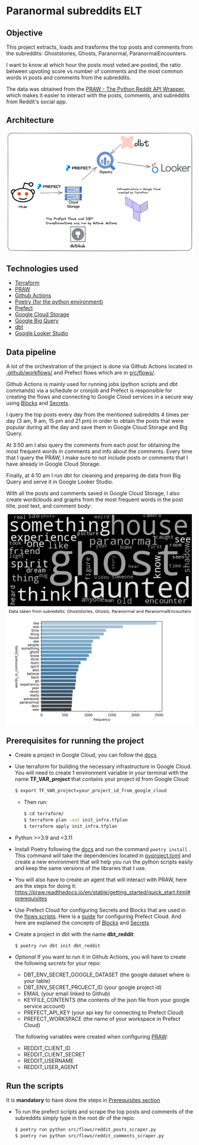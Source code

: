 # Paranormal subreddits ELT

## Objective
This project extracts, loads and trasforms the top posts and comments from the subreddits: Ghoststories, Ghosts, Paranormal, ParanormalEncounters.

I want to know at which hour the posts most voted are posted, the ratio between upvoting score vs number of comments and the most common words in posts and comments from the subreddits.

The data was obtained from the [PRAW - The Python Reddit API Wrapper](https://praw.readthedocs.io/en/stable/index.html), which makes it easier to interact with the posts, comments, and subreddits from Reddit's social app.

## Architecture
<p align="center">
    <img src="data/img/infra_project.png">
</p>

## Technologies used
 - [Terraform](https://developer.hashicorp.com/terraform/docs)
 - [PRAW](https://praw.readthedocs.io/en/stable/index.html)
 - [Github Actions](https://github.com/features/actions)
 - [Poetry (for the python environment)](https://python-poetry.org/docs/)
 - [Prefect](https://www.prefect.io/)
 - [Google Cloud Storage](https://cloud.google.com/storage/)
 - [Google Big Query](https://cloud.google.com/bigquery)
 - [dbt](https://docs.getdbt.com/)
 - [Google Looker Studio](https://lookerstudio.google.com)

## Data pipeline
A lot of the orchestration of the project is done via Github Actions located in [.github/workflows/](.github/workflows/) and Prefect flows which are in [src/flows/](src/flows/).

Github Actions is mainly used for running jobs (python scripts and dbt commands) via a schedule or cronjob and Prefect is responsible for creating the flows and connecting to Google Cloud services in a secure way using [Blocks](https://docs.prefect.io/concepts/blocks/) and [Secrets](https://discourse.prefect.io/t/how-to-securely-store-secrets-in-prefect-2-0/1209). 

I query the top posts every day from the mentioned subreddits 4 times per day (3 am, 9 am, 15 pm and 21 pm) in order to obtain the posts that were popular during all the day and save them in Google Cloud Storage and Big Query.

At 3:50 am I also query the comments from each post for obtaining the most frequent words in comments and info about the comments. Every time that I query the PRAW, I make sure to not include posts or comments that I have already in Google Cloud Storage.

Finally, at 4:10 am I run dbt for cleaning and preparing de data from Big Query and serve it in Google Looker Studio.

With all the posts and comments saved in Google Cloud Storage, I also create wordclouds and graphs from the most frequent words in the post title, post text, and comment body:
<p align="center">
    <img src="data/img/wordcloud_post_title.png">
    <img src="data/img/words_in_comment_body.png">
</p>

## Prerequisites for running the project
- Create a project in Google Cloud, you can follow the [docs](https://developers.google.com/workspace/guides/create-project)

- Use terraform for building the necessary infrastructure in Google Cloud. You will need to create 1 environment variable in your terminal with the name **TF_VAR_project** that contains your project id from Google Cloud:
    ```bash
    $ export TF_VAR_project=your_project_id_from_google_cloud
    ```
    - Then run:
        ```bash
        $ cd terraform/
        $ terraform plan -out init_infra.tfplan
        $ terraform apply init_infra.tfplan
        ```

- Python >=3.9 and <3.11

- Install Poetry following the [docs]((https://python-poetry.org/docs/)) and run the command `poetry install` . This command will take the dependencies located in [pyproject.toml](pyproject.toml) and create a new environment that will help you run the python scripts easily and keep the same versions of the libraries that I use.

- You will also have to create an agent that will interact with PRAW, here are the steps for doing it: https://praw.readthedocs.io/en/stable/getting_started/quick_start.html#prerequisites

- Use Prefect Cloud for configuring Secrets and Blocks that are used in the [flows scripts](src/flows/). Here is a [guide](https://docs.prefect.io/ui/cloud-quickstart/) for configuring Prefect Cloud. And here are explained the concepts of [Blocks](https://docs.prefect.io/concepts/blocks/) and [Secrets](https://discourse.prefect.io/t/how-to-securely-store-secrets-in-prefect-2-0/1209)

- Create a project in dbt with the name **dbt_reddit**:
    ```bash
    $ poetry run dbt init dbt_reddit
    ```

- *Optional* If you want to run it in Github Actions, you will have to create the following _secrets_ for your repo:
    - DBT_ENV_SECRET_GOOGLE_DATASET (the google dataset where is your table)
    - DBT_ENV_SECRET_PROJECT_ID (your google project id)
    - EMAIL (your email linked to Github)
    - KEYFILE_CONTENTS (the contents of the json file from your google service account)
    - PREFECT_API_KEY (your api key for connecting to Prefect Cloud)
    - PREFECT_WORKSPACE (the name of your workspace in Prefect Cloud)

    The following variables were created when configuring [PRAW](https://praw.readthedocs.io/en/stable/getting_started/quick_start.html#prerequisites):
    - REDDIT_CLIENT_ID
    - REDDIT_CLIENT_SECRET
    - REDDIT_USERNAME
    - REDDIT_USER_AGENT

## Run the scripts
It is **mandatory** to have done the steps in [Prerequisites section](#prerequisites-for-running-the-project)

- To run the prefect scripts and scrape the top posts and comments of the subreddits simply type in the root dir of the repo:
    ```bash
    $ poetry run python src/flows/reddit_posts_scraper.py
    $ poetry run python src/flows/reddit_comments_scraper.py
    ```
